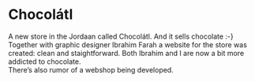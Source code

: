 <!--
  id: 2153
  slug: chocolatl
  type: fortpolio
  categories: JavaScript, HTML/CSS
  tags: CSS, HTML, Wordpress, UX, concept
  clients: 
  collaboration: Ibrahim Farah
  prizes: 
  thumbnail: chocolatl1.jpg
  image: chocolatl1.jpg
  images: chocolatl2.jpg, chocolatl3.jpg, chocolatl1.jpg
  inCv: false
  inPortfolio: true
  dateFrom: 2013-03-01
  dateTo: 2013-05-01
-->

# Chocolátl

<p>A new store in the Jordaan called Chocolátl. And it sells chocolate :-}<br />
Together with graphic designer Ibrahim Farah a website for the store was created: clean and staightforward. Both Ibrahim and I are now a bit more addicted to chocolate.<br />
There&#8217;s also rumor of a webshop being developed.</p>
